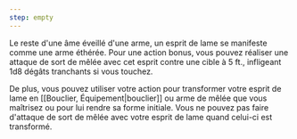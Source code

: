```yaml
---
step: empty
---
```

Le reste d'une âme éveillé d'une arme, un esprit de lame se manifeste comme une arme éthérée. Pour une action bonus, vous pouvez réaliser une attaque de sort de mêlée avec cet esprit contre une cible à 5 ft., infligeant 1d8 dégâts tranchants si vous touchez.

De plus, vous pouvez utiliser votre action pour transformer votre esprit de lame en [[Bouclier, Équipement|bouclier]] ou arme de mêlée que vous maîtrisez ou pour lui rendre sa forme initiale. Vous ne pouvez pas faire d'attaque de sort de mêlée avec votre esprit de lame quand celui-ci est transformé.
